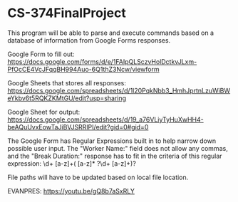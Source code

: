 # CS-374FinalProject
This program will be able to parse and execute commands based on a database of information from Google Forms responses.

Google Form to fill out: https://docs.google.com/forms/d/e/1FAIpQLSczvHolDctkvJLxm-PfOcCE4VcJFqqBH994Auo-6Q1thZ3Ncw/viewform

Google Sheets that stores all responses: https://docs.google.com/spreadsheets/d/1l20PqkNbb3_HmhJprtnLzuWiBWeYkbv6t5RQKZKMtGU/edit?usp=sharing

Google Sheet for output: https://docs.google.com/spreadsheets/d/19_a76VLiyTyHuXwHH4-beAQuUvxEowTaJiBVJSRRlPI/edit?gid=0#gid=0

The Google Form has Regular Expressions built in to help narrow down possible user input. The "Worker Name:" field does not allow any commas, and the "Break Duration:" response has to fit in the criteria of this regular expression: \d+ [a-z]+( [a-z]* ?\d+ [a-z]+)?

File paths will have to be updated based on local file location.

EVANPRES: https://youtu.be/gQ8b7aSxRLY
